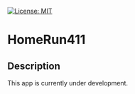 [![License: MIT](https://img.shields.io/badge/License-MIT-yellow.svg)](https://opensource.org/licenses/MIT)

# HomeRun411
  
## Description
  
This app is currently under development.